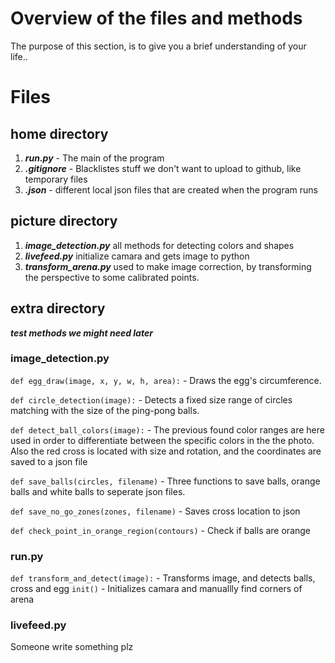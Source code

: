 # Overview of the files and methods
The purpose of this section, is to give you a brief understanding of your life..

# Files

## home directory
1. ***run.py*** - The main of the program  
2. ***.gitignore*** - Blacklistes stuff we don't want to upload to github, like temporary files
3. ***.json*** - different local json files that are created when the program runs

## picture directory
1. ***image_detection.py*** all methods for detecting colors and shapes  
2. ***livefeed.py*** initialize camara and gets image to python
3. ***transform_arena.py*** used to make image correction, by transforming the perspective to some calibrated points.  

## extra directory
***test methods we might need later***


### image_detection.py
`def egg_draw(image, x, y, w, h, area):` - Draws the egg's circumference.

`def circle_detection(image):` - Detects a fixed size range of circles matching with the size of the ping-pong balls.

`def detect_ball_colors(image):` - The previous found color ranges are here used in order to differentiate between the specific colors in the the photo. Also the red cross is located with size and rotation, and the coordinates are saved to a json file

`def save_balls(circles, filename)` - Three functions to save balls, orange balls and white balls to seperate json files.

`def save_no_go_zones(zones, filename)` - Saves cross location to json

`def check_point_in_orange_region(contours)` - Check if balls are orange

###  run.py
`def transform_and_detect(image):` - Transforms image, and detects balls, cross and egg
`init()` - Initializes camara and manuallly find corners of arena

### livefeed.py
Someone write something plz
